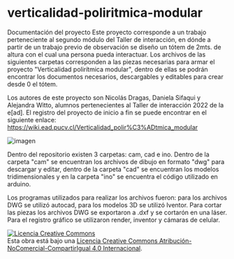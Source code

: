 # verticalidad-poliritmica-modular
Documentación del proyecto
Este proyecto corresponde a un trabajo perteneciente al segundo módulo del Taller de interacción, en dónde a partir de un trabajo previo de observación se diseño un tótem de 2mts. de altura con el cual una persona pueda interactuar. Los archivos de las siguientes carpetas corresponden a las piezas necesarias para armar el proyecto "Verticalidad polirítmica modular", dentro de ellas se podrán encontrar los documentos necesarios, descargables y editables para crear desde 0 el tótem.

Los autores de este proyecto son Nicolás Dragas, Daniela Sifaqui y Alejandra Witto, alumnos pertenecientes al Taller de interacción 2022 de la e[ad].
El registro del proyecto de inicio a fin se puede encontrar en el siguiente enlace: https://wiki.ead.pucv.cl/Verticalidad_polir%C3%ADtmica_modular


![imagen](https://wiki.ead.pucv.cl/images/a/a5/Render_Verticalidad_Poliritmica.png)

Dentro del repositorio existen 3 carpetas: cam, cad e ino. Dentro de la carpeta "cam" se encuentran los archivos de dibujo en formato "dwg" para descargar y editar, dentro de la carpeta "cad" se encuentran los modelos tridimensionales y en la carpeta "ino" se encuentra el código utilizado en arduino.

Los programas utilizados para realizar los archivos fueron: para los archivos DWG se utilizó autocad, para los modelos 3D se utilizó Iventor. Para cortar las piezas los archivos DWG se exportaron a .dxf y se cortarón en una láser. Para el registro gráfico se utilizaron render, inventor y cámaras de celular.

<a rel="license" href="http://creativecommons.org/licenses/by-nc-sa/4.0/"><img alt="Licencia Creative Commons" style="border-width:0" src="https://i.creativecommons.org/l/by-nc-sa/4.0/88x31.png" /></a><br />Esta obra está bajo una <a rel="license" href="http://creativecommons.org/licenses/by-nc-sa/4.0/">Licencia Creative Commons Atribución-NoComercial-CompartirIgual 4.0 Internacional</a>.
